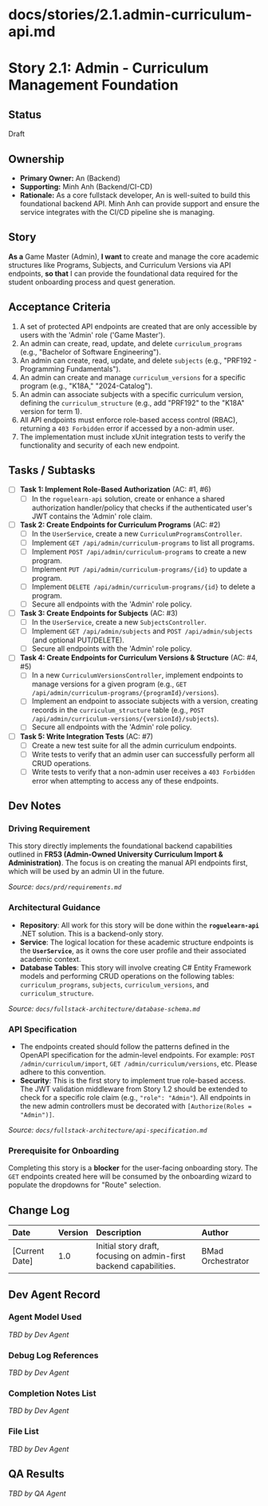 # docs/stories/2.1.admin-curriculum-api.md
# **Story 2.1: Admin - Curriculum Management Foundation**

## Status

Draft

## Ownership

*   **Primary Owner:** An (Backend)
*   **Supporting:** Minh Anh (Backend/CI-CD)
*   **Rationale:** As a core fullstack developer, An is well-suited to build this foundational backend API. Minh Anh can provide support and ensure the service integrates with the CI/CD pipeline she is managing.

## Story

**As a** Game Master (Admin),
**I want** to create and manage the core academic structures like Programs, Subjects, and Curriculum Versions via API endpoints,
**so that** I can provide the foundational data required for the student onboarding process and quest generation.

## Acceptance Criteria

1.  A set of protected API endpoints are created that are only accessible by users with the 'Admin' role ('Game Master').
2.  An admin can create, read, update, and delete `curriculum_programs` (e.g., "Bachelor of Software Engineering").
3.  An admin can create, read, update, and delete `subjects` (e.g., "PRF192 - Programming Fundamentals").
4.  An admin can create and manage `curriculum_versions` for a specific program (e.g., "K18A," "2024-Catalog").
5.  An admin can associate subjects with a specific curriculum version, defining the `curriculum_structure` (e.g., add "PRF192" to the "K18A" version for term 1).
6.  All API endpoints must enforce role-based access control (RBAC), returning a `403 Forbidden` error if accessed by a non-admin user.
7.  The implementation must include xUnit integration tests to verify the functionality and security of each new endpoint.

## Tasks / Subtasks

- [ ] **Task 1: Implement Role-Based Authorization** (AC: #1, #6)
    - [ ] In the `roguelearn-api` solution, create or enhance a shared authorization handler/policy that checks if the authenticated user's JWT contains the 'Admin' role claim.
- [ ] **Task 2: Create Endpoints for Curriculum Programs** (AC: #2)
    - [ ] In the `UserService`, create a new `CurriculumProgramsController`.
    - [ ] Implement `GET /api/admin/curriculum-programs` to list all programs.
    - [ ] Implement `POST /api/admin/curriculum-programs` to create a new program.
    - [ ] Implement `PUT /api/admin/curriculum-programs/{id}` to update a program.
    - [ ] Implement `DELETE /api/admin/curriculum-programs/{id}` to delete a program.
    - [ ] Secure all endpoints with the 'Admin' role policy.
- [ ] **Task 3: Create Endpoints for Subjects** (AC: #3)
    - [ ] In the `UserService`, create a new `SubjectsController`.
    - [ ] Implement `GET /api/admin/subjects` and `POST /api/admin/subjects` (and optional PUT/DELETE).
    - [ ] Secure all endpoints with the 'Admin' role policy.
- [ ] **Task 4: Create Endpoints for Curriculum Versions & Structure** (AC: #4, #5)
    - [ ] In a new `CurriculumVersionsController`, implement endpoints to manage versions for a given program (e.g., `GET /api/admin/curriculum-programs/{programId}/versions`).
    - [ ] Implement an endpoint to associate subjects with a version, creating records in the `curriculum_structure` table (e.g., `POST /api/admin/curriculum-versions/{versionId}/subjects`).
    - [ ] Secure all endpoints with the 'Admin' role policy.
- [ ] **Task 5: Write Integration Tests** (AC: #7)
    - [ ] Create a new test suite for all the admin curriculum endpoints.
    - [ ] Write tests to verify that an admin user can successfully perform all CRUD operations.
    - [ ] Write tests to verify that a non-admin user receives a `403 Forbidden` error when attempting to access any of these endpoints.

## Dev Notes

### **Driving Requirement**
This story directly implements the foundational backend capabilities outlined in **FR53 (Admin-Owned University Curriculum Import & Administration)**. The focus is on creating the manual API endpoints first, which will be used by an admin UI in the future.

*Source: `docs/prd/requirements.md`*

### **Architectural Guidance**
*   **Repository**: All work for this story will be done within the **`roguelearn-api`** .NET solution. This is a backend-only story.
*   **Service**: The logical location for these academic structure endpoints is the **`UserService`**, as it owns the core user profile and their associated academic context.
*   **Database Tables**: This story will involve creating C# Entity Framework models and performing CRUD operations on the following tables: `curriculum_programs`, `subjects`, `curriculum_versions`, and `curriculum_structure`.

*Source: `docs/fullstack-architecture/database-schema.md`*

### **API Specification**
*   The endpoints created should follow the patterns defined in the OpenAPI specification for the admin-level endpoints. For example: `POST /admin/curriculum/import`, `GET /admin/curriculum/versions`, etc. Please adhere to this convention.
*   **Security**: This is the first story to implement true role-based access. The JWT validation middleware from Story 1.2 should be extended to check for a specific role claim (e.g., `"role": "Admin"`). All endpoints in the new admin controllers must be decorated with `[Authorize(Roles = "Admin")]`.

*Source: `docs/fullstack-architecture/api-specification.md`*

### **Prerequisite for Onboarding**
Completing this story is a **blocker** for the user-facing onboarding story. The `GET` endpoints created here will be consumed by the onboarding wizard to populate the dropdowns for "Route" selection.

## Change Log

| Date | Version | Description | Author |
| :--- | :--- | :--- | :--- |
| [Current Date] | 1.0 | Initial story draft, focusing on admin-first backend capabilities. | BMad Orchestrator |

## Dev Agent Record

### Agent Model Used
_TBD by Dev Agent_

### Debug Log References
_TBD by Dev Agent_

### Completion Notes List
_TBD by Dev Agent_

### File List
_TBD by Dev Agent_

## QA Results
_TBD by QA Agent_